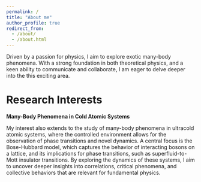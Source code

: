 ```yaml
---
permalink: /
title: "About me"
author_profile: true
redirect_from: 
  - /about/
  - /about.html
---
```



Driven by a passion for physics, I aim to explore exotic many-body phenomena. With a strong foundation in both theoretical physics, and a keen ability to communicate and collaborate, I am eager to delve deeper into the this exciting area.

Research Interests
======

**Many-Body Phenomena in Cold Atomic Systems**

My interest also extends to the study of many-body phenomena in ultracold atomic systems, where the controlled environment allows for the observation of phase transitions and novel dynamics. A central focus is the Bose-Hubbard model, which captures the behavior of interacting bosons on a lattice, and its implications for phase transitions, such as superfluid-to-Mott insulator transitions. By exploring the dynamics of these systems, I aim to uncover deeper insights into correlations, critical phenomena, and collective behaviors that are relevant for fundamental physics. 



